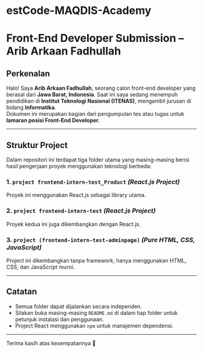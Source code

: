 # estCode-MAQDIS-Academy

# Front-End Developer Submission – Arib Arkaan Fadhullah

## Perkenalan

Halo! Saya **Arib Arkaan Fadhullah**, seorang calon front-end developer yang berasal dari **Jawa Barat, Indonesia**. Saat ini saya sedang menempuh pendidikan di **Institut Teknologi Nasional (ITENAS)**, mengambil jurusan di bidang **Informatika**.  
Dokumen ini merupakan bagian dari pengumpulan tes atau tugas untuk **lamaran posisi Front-End Developer**.

---

## Struktur Project

Dalam repositori ini terdapat tiga folder utama yang masing-masing berisi hasil pengerjaan proyek menggunakan teknologi berbeda:

### 1. `project frontend-intern-test_Product` *(React.js Project)*  
Proyek ini menggunakan React.js sebagai library utama.

### 2. `project frontend-intern-test` *(React.js Project)*  
Proyek kedua ini juga dikembangkan dengan React.js.

### 3. `project (frontend-intern-test-adminpage)` *(Pure HTML, CSS, JavaScript)*  
Project ini dikembangkan tanpa framework, hanya menggunakan HTML, CSS, dan JavaScript murni.

---

## Catatan

- Semua folder dapat dijalankan secara independen.
- Silakan buka masing-masing `README.md` di dalam tiap folder untuk petunjuk instalasi dan penggunaan.
- Project React menggunakan `npm` untuk manajemen dependensi.

---

Terima kasih atas kesempatannya 🙏  

